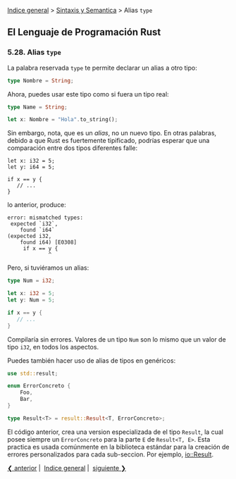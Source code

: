 [Indice general](_index.md) >
[Sintaxis y Semantica](ch05-00-syntax-and-semantics.md) > Alias `type`

## El Lenguaje de Programación Rust

### 5.28. Alias `type`

La palabra reservada `type` te permite declarar un alias a otro tipo:

```rust
type Nombre = String;
```

Ahora, puedes usar este tipo como si fuera un tipo real:

```rust
type Name = String;

let x: Nombre = "Hola".to_string();
```

Sin embargo, nota, que es un _alias_, no un nuevo tipo. En otras palabras,
debido a que Rust es fuertemente tipificado, podrías esperar que una comparación
entre dos tipos diferentes falle:

```rust,ignore
let x: i32 = 5;
let y: i64 = 5;

if x == y {
   // ...
}
```

lo anterior, produce:

```text
error: mismatched types:
 expected `i32`,
    found `i64`
(expected i32,
    found i64) [E0308]
     if x == y {
             ^
```

Pero, si tuviéramos un alias:

```rust
type Num = i32;

let x: i32 = 5;
let y: Num = 5;

if x == y {
   // ...
}
```

Compilaría sin errores. Valores de un tipo `Num` son lo mismo que un valor de
tipo `i32`, en todos los aspectos.

Puedes también hacer uso de alias de tipos en genéricos:

```rust
use std::result;

enum ErrorConcreto {
    Foo,
    Bar,
}

type Result<T> = result::Result<T, ErrorConcreto>;
```

El código anterior, crea una version especializada de el tipo `Result`, la cual
posee siempre un `ErrorConcreto` para la parte `E` de `Result<T, E>`. Esta
practica es usada comúnmente en la biblioteca estándar para la creación de
errores personalizados para cada sub-seccion. Por ejemplo,
[io::Result][ioresult].

[ioresult]: ../std/io/type.Result.html

[❮ anterior](ch05-27-attributes.md)&nbsp;|&nbsp;
[Indice general](_index.md)&nbsp;|&nbsp;
[siguiente ❯](ch05-29-casting-between-types.md)
